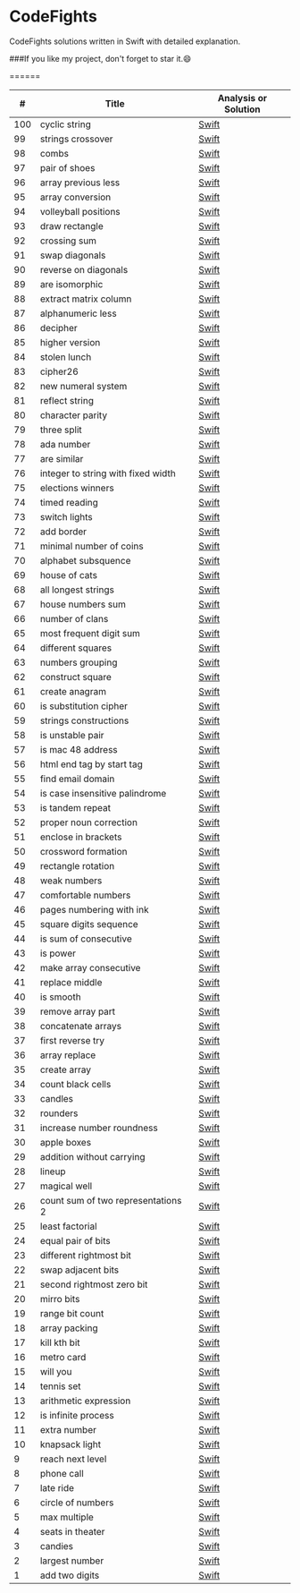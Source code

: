 # CodeFights
CodeFights solutions written in Swift with detailed explanation.

###If you like my project, don't forget to star it.:smile:

======

| # | Title | Analysis or Solution |
|---| ----- | -------- |
|100|cyclic string|<a href="https://github.com/yangyanzhan/CodeFights/blob/master/solutions/cyclic_string.swift">Swift</a>|
|99|strings crossover|<a href="https://github.com/yangyanzhan/CodeFights/blob/master/solutions/strings_crossover.swift">Swift</a>|
|98|combs|<a href="https://github.com/yangyanzhan/CodeFights/blob/master/solutions/combs.swift">Swift</a>|
|97|pair of shoes|<a href="https://github.com/yangyanzhan/CodeFights/blob/master/solutions/pair_of_shoes.swift">Swift</a>|
|96|array previous less|<a href="https://github.com/yangyanzhan/CodeFights/blob/master/solutions/array_previous_less.swift">Swift</a>|
|95|array conversion|<a href="https://github.com/yangyanzhan/CodeFights/blob/master/solutions/array_conversion.swift">Swift</a>|
|94|volleyball positions|<a href="https://github.com/yangyanzhan/CodeFights/blob/master/solutions/volleyball_positions.swift">Swift</a>|
|93|draw rectangle|<a href="https://github.com/yangyanzhan/CodeFights/blob/master/solutions/draw_rectangle.swift">Swift</a>|
|92|crossing sum|<a href="https://github.com/yangyanzhan/CodeFights/blob/master/solutions/crossing_sum.swift">Swift</a>|
|91|swap diagonals|<a href="https://github.com/yangyanzhan/CodeFights/blob/master/solutions/swap_diagonals.swift">Swift</a>|
|90|reverse on diagonals|<a href="https://github.com/yangyanzhan/CodeFights/blob/master/solutions/reverse_on_diagonals.swift">Swift</a>|
|89|are isomorphic|<a href="https://github.com/yangyanzhan/CodeFights/blob/master/solutions/are_isomorphic.swift">Swift</a>|
|88|extract matrix column|<a href="https://github.com/yangyanzhan/CodeFights/blob/master/solutions/extract_matrix_column.swift">Swift</a>|
|87|alphanumeric less|<a href="https://github.com/yangyanzhan/CodeFights/blob/master/solutions/alphanumeric_less.swift">Swift</a>|
|86|decipher|<a href="https://github.com/yangyanzhan/CodeFights/blob/master/solutions/decipher.swift">Swift</a>|
|85|higher version|<a href="https://github.com/yangyanzhan/CodeFights/blob/master/solutions/higher_version.swift">Swift</a>|
|84|stolen lunch|<a href="https://github.com/yangyanzhan/CodeFights/blob/master/solutions/stolen_lunch.swift">Swift</a>|
|83|cipher26|<a href="https://github.com/yangyanzhan/CodeFights/blob/master/solutions/cipher26.swift">Swift</a>|
|82|new numeral system|<a href="https://github.com/yangyanzhan/CodeFights/blob/master/solutions/new_numeral_system.swift">Swift</a>|
|81|reflect string|<a href="https://github.com/yangyanzhan/CodeFights/blob/master/solutions/reflect_string.swift">Swift</a>|
|80|character parity|<a href="https://github.com/yangyanzhan/CodeFights/blob/master/solutions/character_parity.swift">Swift</a>|
|79|three split|<a href="https://github.com/yangyanzhan/CodeFights/blob/master/solutions/three_split.swift">Swift</a>|
|78|ada number|<a href="https://github.com/yangyanzhan/CodeFights/blob/master/solutions/ada_number.swift">Swift</a>|
|77|are similar|<a href="https://github.com/yangyanzhan/CodeFights/blob/master/solutions/are_similar.swift">Swift</a>|
|76|integer to string with fixed width|<a href="https://github.com/yangyanzhan/CodeFights/blob/master/solutions/integer_to_string_of_fixed_width.swift">Swift</a>|
|75|elections winners|<a href="https://github.com/yangyanzhan/CodeFights/blob/master/solutions/elections_winners.swift">Swift</a>|
|74|timed reading|<a href="https://github.com/yangyanzhan/CodeFights/blob/master/solutions/timed_reading.swift">Swift</a>|
|73|switch lights|<a href="https://github.com/yangyanzhan/CodeFights/blob/master/solutions/switch_lights.swift">Swift</a>|
|72|add border|<a href="https://github.com/yangyanzhan/CodeFights/blob/master/solutions/add_border.swift">Swift</a>|
|71|minimal number of coins|<a href="https://github.com/yangyanzhan/CodeFights/blob/master/solutions/minimal_number_of_coins.swift">Swift</a>|
|70|alphabet subsquence|<a href="https://github.com/yangyanzhan/CodeFights/blob/master/solutions/alphabet_subsequence.swift">Swift</a>|
|69|house of cats|<a href="https://github.com/yangyanzhan/CodeFights/blob/master/solutions/house_of_cats.swift">Swift</a>|
|68|all longest strings|<a href="https://github.com/yangyanzhan/CodeFights/blob/master/solutions/all_longest_strings.swift">Swift</a>|
|67|house numbers sum|<a href="https://github.com/yangyanzhan/CodeFights/blob/master/solutions/house_numbers_sum.swift">Swift</a>|
|66|number of clans|<a href="https://github.com/yangyanzhan/CodeFights/blob/master/solutions/number_of_clans.swift">Swift</a>|
|65|most frequent digit sum|<a href="https://github.com/yangyanzhan/CodeFights/blob/master/solutions/most_frequent_digit_sum.swift">Swift</a>|
|64|different squares|<a href="https://github.com/yangyanzhan/CodeFights/blob/master/solutions/different_squares.swift">Swift</a>|
|63|numbers grouping|<a href="https://github.com/yangyanzhan/CodeFights/blob/master/solutions/numbers_grouping.swift">Swift</a>|
|62|construct square|<a href="https://github.com/yangyanzhan/CodeFights/blob/master/solutions/construct_square.swift">Swift</a>|
|61|create anagram|<a href="https://github.com/yangyanzhan/CodeFights/blob/master/solutions/create_anagram.swift">Swift</a>|
|60|is substitution cipher|<a href="https://github.com/yangyanzhan/CodeFights/blob/master/solutions/is_substitution_cipher.swift">Swift</a>|
|59|strings constructions|<a href="https://github.com/yangyanzhan/CodeFights/blob/master/solutions/strings_construction.swift">Swift</a>|
|58|is unstable pair|<a href="https://github.com/yangyanzhan/CodeFights/blob/master/solutions/is_unstable_pair.swift">Swift</a>|
|57|is mac 48 address|<a href="https://github.com/yangyanzhan/CodeFights/blob/master/solutions/is_mac_48_address.swift">Swift</a>|
|56|html end tag by start tag|<a href="https://github.com/yangyanzhan/CodeFights/blob/master/solutions/html_end_tag_by_start_tag.swift">Swift</a>|
|55|find email domain|<a href="https://github.com/yangyanzhan/CodeFights/blob/master/solutions/find_email_domain.swift">Swift</a>|
|54|is case insensitive palindrome|<a href="https://github.com/yangyanzhan/CodeFights/blob/master/solutions/is_case_insensitive_palindrome.swift">Swift</a>|
|53|is tandem repeat|<a href="https://github.com/yangyanzhan/CodeFights/blob/master/solutions/is_tandem_repeat.swift">Swift</a>|
|52|proper noun correction|<a href="https://github.com/yangyanzhan/CodeFights/blob/master/solutions/proper_noun_correction.swift">Swift</a>|
|51|enclose in brackets|<a href="https://github.com/yangyanzhan/CodeFights/blob/master/solutions/enclose_in_brackets.swift">Swift</a>|
|50|crossword formation|<a href="https://github.com/yangyanzhan/CodeFights/blob/master/solutions/crossword_formation.swift">Swift</a>|
|49|rectangle rotation|<a href="https://github.com/yangyanzhan/CodeFights/blob/master/solutions/rectangle_rotation.swift">Swift</a>|
|48|weak numbers|<a href="https://github.com/yangyanzhan/CodeFights/blob/master/solutions/weak_numbers.swift">Swift</a>|
|47|comfortable numbers|<a href="https://github.com/yangyanzhan/CodeFights/blob/master/solutions/comfortable_numbers.swift">Swift</a>|
|46|pages numbering with ink|<a href="https://github.com/yangyanzhan/CodeFights/blob/master/solutions/pages_numbering_with_ink.swift">Swift</a>|
|45|square digits sequence|<a href="https://github.com/yangyanzhan/CodeFights/blob/master/solutions/square_digits_sequence.swift">Swift</a>|
|44|is sum of consecutive|<a href="https://github.com/yangyanzhan/CodeFights/blob/master/solutions/is_sum_of_consecutive.swift">Swift</a>|
|43|is power|<a href="https://github.com/yangyanzhan/CodeFights/blob/master/solutions/is_power.swift">Swift</a>|
|42|make array consecutive|<a href="https://github.com/yangyanzhan/CodeFights/blob/master/solutions/make_array_consecutive.swift">Swift</a>|
|41|replace middle|<a href="https://github.com/yangyanzhan/CodeFights/blob/master/solutions/replace_middle.swift">Swift</a>|
|40|is smooth|<a href="https://github.com/yangyanzhan/CodeFights/blob/master/solutions/is_smooth.swift">Swift</a>|
|39|remove array part|<a href="https://github.com/yangyanzhan/CodeFights/blob/master/solutions/remove_array_part.swift">Swift</a>|
|38|concatenate arrays|<a href="https://github.com/yangyanzhan/CodeFights/blob/master/solutions/concatenate_arrays.swift">Swift</a>|
|37|first reverse try|<a href="https://github.com/yangyanzhan/CodeFights/blob/master/solutions/first_reverse_try.swift">Swift</a>|
|36|array replace|<a href="https://github.com/yangyanzhan/CodeFights/blob/master/solutions/array_replace.swift">Swift</a>|
|35|create array|<a href="https://github.com/yangyanzhan/CodeFights/blob/master/solutions/create_array.swift">Swift</a>|
|34|count black cells|<a href="https://github.com/yangyanzhan/CodeFights/blob/master/solutions/count_black_cells.swift">Swift</a>|
|33|candles|<a href="https://github.com/yangyanzhan/CodeFights/blob/master/solutions/candles.swift">Swift</a>|
|32|rounders|<a href="https://github.com/yangyanzhan/CodeFights/blob/master/solutions/rounders.swift">Swift</a>|
|31|increase number roundness|<a href="https://github.com/yangyanzhan/CodeFights/blob/master/solutions/increase_number_roundness.swift">Swift</a>|
|30|apple boxes|<a href="https://github.com/yangyanzhan/CodeFights/blob/master/solutions/apple_boxes.swift">Swift</a>|
|29|addition without carrying|<a href="https://github.com/yangyanzhan/CodeFights/blob/master/solutions/addition_without_carrying.swift">Swift</a>|
|28|lineup|<a href="https://github.com/yangyanzhan/CodeFights/blob/master/solutions/lineup.swift">Swift</a>|
|27|magical well|<a href="https://github.com/yangyanzhan/CodeFights/blob/master/solutions/magical_well.swift">Swift</a>|
|26|count sum of two representations 2|<a href="https://github.com/yangyanzhan/CodeFights/blob/master/solutions/count_sum_of_two_representations_2.swift">Swift</a>|
|25|least factorial|<a href="https://github.com/yangyanzhan/CodeFights/blob/master/solutions/least_factorial.swift">Swift</a>|
|24|equal pair of bits|<a href="https://github.com/yangyanzhan/CodeFights/blob/master/solutions/equal_pair_of_bits.swift">Swift</a>|
|23|different rightmost bit|<a href="https://github.com/yangyanzhan/CodeFights/blob/master/solutions/different_rightmost_bit.swift">Swift</a>|
|22|swap adjacent bits|<a href="https://github.com/yangyanzhan/CodeFights/blob/master/solutions/swap_adjacent_bits.swift">Swift</a>|
|21|second rightmost zero bit|<a href="https://github.com/yangyanzhan/CodeFights/blob/master/solutions/second_rightmost_zero_bit.swift">Swift</a>|
|20|mirro bits|<a href="https://github.com/yangyanzhan/CodeFights/blob/master/solutions/mirro_bits.swift">Swift</a>|
|19|range bit count|<a href="https://github.com/yangyanzhan/CodeFights/blob/master/solutions/range_bit_count.swift">Swift</a>|
|18|array packing|<a href="https://github.com/yangyanzhan/CodeFights/blob/master/solutions/array_packing.swift">Swift</a>|
|17|kill kth bit|<a href="https://github.com/yangyanzhan/CodeFights/blob/master/solutions/kill_kth_bit.swift">Swift</a>|
|16|metro card|<a href="https://github.com/yangyanzhan/CodeFights/blob/master/solutions/metro_card.swift">Swift</a>|
|15|will you|<a href="https://github.com/yangyanzhan/CodeFights/blob/master/solutions/will_you.swift">Swift</a>|
|14|tennis set|<a href="https://github.com/yangyanzhan/CodeFights/blob/master/solutions/tennis_set.swift">Swift</a>|
|13|arithmetic expression|<a href="https://github.com/yangyanzhan/CodeFights/blob/master/solutions/arithmetic_expression.swift">Swift</a>|
|12|is infinite process|<a href="https://github.com/yangyanzhan/CodeFights/blob/master/solutions/is_infinite_process.swift">Swift</a>|
|11|extra number|<a href="https://github.com/yangyanzhan/CodeFights/blob/master/solutions/extra_number.swift">Swift</a>|
|10|knapsack light|<a href="https://github.com/yangyanzhan/CodeFights/blob/master/solutions/knapsack_light.swift">Swift</a>|
|9|reach next level|<a href="https://github.com/yangyanzhan/CodeFights/blob/master/solutions/reach_next_level.swift">Swift</a>|
|8|phone call|<a href="https://github.com/yangyanzhan/CodeFights/blob/master/solutions/phone_call.swift">Swift</a>|
|7|late ride|<a href="https://github.com/yangyanzhan/CodeFights/blob/master/solutions/late_ride.swift">Swift</a>|
|6|circle of numbers|<a href="https://github.com/yangyanzhan/CodeFights/blob/master/solutions/circle_of_numbers.swift">Swift</a>|
|5|max multiple|<a href="https://github.com/yangyanzhan/CodeFights/blob/master/solutions/max_multiple.swift">Swift</a>|
|4|seats in theater|<a href="https://github.com/yangyanzhan/CodeFights/blob/master/solutions/seats_in_theater.swift">Swift</a>|
|3|candies|<a href="https://github.com/yangyanzhan/CodeFights/blob/master/solutions/candies.swift">Swift</a>|
|2|largest number|<a href="https://github.com/yangyanzhan/CodeFights/blob/master/solutions/largest_number.swift">Swift</a>|
|1|add two digits|<a href="https://github.com/yangyanzhan/CodeFights/blob/master/solutions/add_two_digits.swift">Swift</a>|
